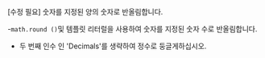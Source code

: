 [수정 필요]
숫자를 지정된 양의 숫자로 반올림합니다.

-`math.round ()`및 템플릿 리터럴을 사용하여 숫자를 지정된 숫자 수로 반올림합니다.
- 두 번째 인수 인 'Decimals'를 생략하여 정수로 둥글게하십시오.